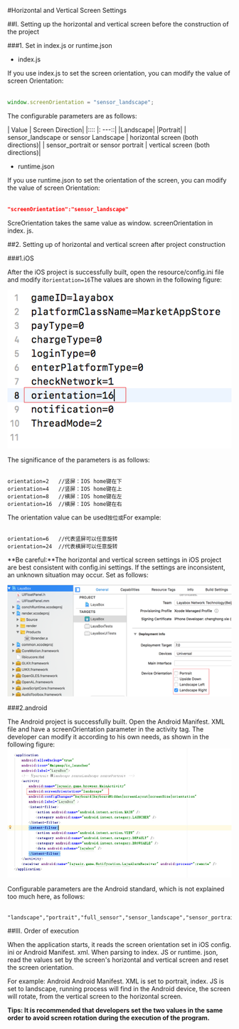 #Horizontal and Vertical Screen Settings

##I. Setting up the horizontal and vertical screen before the construction of the project

###1. Set in index.js or runtime.json

* index.js

If you use index.js to set the screen orientation, you can modify the value of screen Orientation:


```javascript

window.screenOrientation = "sensor_landscape";
```


The configurable parameters are as follows:

| Value | Screen Direction|
|:::: |: ---::|
|Landscape|
|Portrait|
| sensor_landscape or sensor Landscape | horizontal screen (both directions)|
| sensor_portrait or sensor portrait | vertical screen (both directions)|

* runtime.json

If you use runtime.json to set the orientation of the screen, you can modify the value of screen Orientation:


```json

"screenOrientation":"sensor_landscape"
```


ScreOrientation takes the same value as window. screenOrientation in index. js.

##2. Setting up of horizontal and vertical screen after project construction

###1.iOS

After the iOS project is successfully built, open the resource/config.ini file and modify it`orientation=16`The values are shown in the following figure:

![图1](img/1.png)

The significance of the parameters is as follows:

```

orientation=2   //竖屏：IOS home键在下   
orientation=4   //竖屏：IOS home键在上   
orientation=8   //横屏：IOS home键在左   
orientation=16  //横屏：IOS home键在右   
```

The orientation value can be used`按位或`For example:

```

orientation=6   //代表竖屏可以任意旋转  
orientation=24  //代表横屏可以任意旋转  
```


**Be careful:**The horizontal and vertical screen settings in iOS project are best consistent with config.ini settings. If the settings are inconsistent, an unknown situation may occur. Set as follows:

![图](img/2.png)

###2.android

The Android project is successfully built. Open the Android Manifest. XML file and have a screenOrientation parameter in the activity tag. The developer can modify it according to his own needs, as shown in the following figure:
![图2](img/3.jpg)

Configurable parameters are the Android standard, which is not explained too much here, as follows:


```

"landscape","portrait","full_sensor","sensor_landscape","sensor_portrait","reverse_landscape","reverse_portrait"
```


##III. Order of execution

When the application starts, it reads the screen orientation set in iOS config. ini or Android Manifest. xml. When parsing to index. JS or runtime. json, read the values set by the screen's horizontal and vertical screen and reset the screen orientation.

For example: Android Android Manifest. XML is set to portrait, index. JS is set to landscape, running process will find in the Android device, the screen will rotate, from the vertical screen to the horizontal screen.

**Tips: It is recommended that developers set the two values in the same order to avoid screen rotation during the execution of the program.**